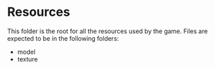 Resources
=========

This folder is the root for all the resources used by the game. Files are expected to be in the following folders:

* model
* texture
